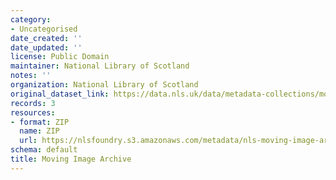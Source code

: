 ```yaml
---
category:
- Uncategorised
date_created: ''
date_updated: ''
license: Public Domain
maintainer: National Library of Scotland
notes: ''
organization: National Library of Scotland
original_dataset_link: https://data.nls.uk/data/metadata-collections/moving-image-archive/
records: 3
resources:
- format: ZIP
  name: ZIP
  url: https://nlsfoundry.s3.amazonaws.com/metadata/nls-moving-image-archive.zip
schema: default
title: Moving Image Archive
---
```

